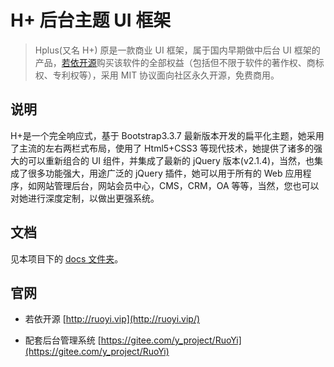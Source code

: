 # H+ 后台主题 UI 框架

> Hplus(又名 H+) 原是一款商业 UI 框架，属于国内早期做中后台 UI 框架的产品，[若依开源](http://ruoyi.vip/)购买该软件的全部权益（包括但不限于软件的著作权、商标权、专利权等），采用 MIT 协议面向社区永久开源，免费商用。

## 说明

H+是一个完全响应式，基于 Bootstrap3.3.7 最新版本开发的扁平化主题，她采用了主流的左右两栏式布局，使用了 Html5+CSS3 等现代技术，她提供了诸多的强大的可以重新组合的 UI 组件，并集成了最新的 jQuery 版本(v2.1.4)，当然，也集成了很多功能强大，用途广泛的 jQuery 插件，她可以用于所有的 Web 应用程序，如网站管理后台，网站会员中心，CMS，CRM，OA 等等，当然，您也可以对她进行深度定制，以做出更强系统。

## 文档

见本项目下的 [docs 文件夹](https://hplus_admin.gitee.io/hplus/docs)。

## 官网

- 若依开源 [http://ruoyi.vip](http://ruoyi.vip/)

- 配套后台管理系统 [https://gitee.com/y_project/RuoYi](https://gitee.com/y_project/RuoYi)
